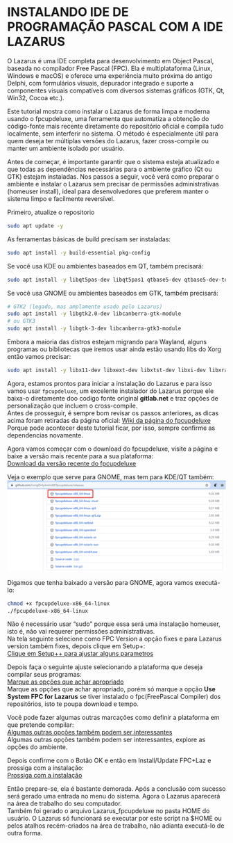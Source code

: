 # INSTALANDO IDE DE PROGRAMAÇÃO PASCAL COM A IDE LAZARUS
O Lazarus é uma IDE completa para desenvolvimento em Object Pascal, baseada no compilador Free Pascal (FPC).
Ela é multiplataforma (Linux, Windows e macOS) e oferece uma experiência muito próxima do antigo Delphi, com formulários visuais, depurador integrado e suporte a componentes visuais compatíveis com diversos sistemas gráficos (GTK, Qt, Win32, Cocoa etc.).   

Este tutorial mostra como instalar o Lazarus de forma limpa e moderna usando o fpcupdeluxe, uma ferramenta que automatiza a obtenção do código-fonte mais recente diretamente do repositório oficial e compila tudo localmente, sem interferir no sistema. O método é especialmente útil para quem deseja ter múltiplas versões do Lazarus, fazer cross-compile ou manter um ambiente isolado por usuário.   

Antes de começar, é importante garantir que o sistema esteja atualizado e que todas as dependências necessárias para o ambiente gráfico (Qt ou GTK) estejam instaladas. Nos passos a seguir, você verá como preparar o ambiente e instalar o Lazarus sem precisar de permissões administrativas (homeuser install), ideal para desenvolvedores que preferem manter o sistema limpo e facilmente reversível.   

Primeiro, atualize o repositorio
```bash
sudo apt update -y
```

As ferramentas básicas de build precisam ser instaladas:
```bash
sudo apt install -y build-essential pkg-config
```

Se você usa KDE ou ambientes baseados em QT, também precisará:
```bash
sudo apt install -y libqt5pas-dev libqt5pas1 qtbase5-dev qtbase5-dev-tools libqt5x11extras5-dev
```

Se você usa GNOME ou ambientes baseados em GTK, também precisará:
```bash
# GTK2 (legado, mas amplamente usado pelo Lazarus)
sudo apt install -y libgtk2.0-dev libcanberra-gtk-module 
# ou GTK3
sudo apt install -y libgtk-3-dev libcanberra-gtk3-module
```

Embora a maioria das distros estejam migrando para Wayland, alguns programas ou bibliotecas que iremos usar ainda estão usando libs do Xorg então vamos precisar:  
```bash
sudo apt install -y libx11-dev libxext-dev libxtst-dev libxi-dev libxrandr-dev libxinerama-dev libxrender-dev libxt-dev
```
Agora, estamos prontos para iniciar a instalação do Lazarus e para isso vamos usar `fpcupdeluxe`, um excelente instalador do Lazarus porque ele baixa-o diretamente doo codigo fonte original **gitlab.net** e traz opções de personalização que incluem o cross-compile.  
Antes de prosseguir, é sempre bom revisar os passos anteriores, as dicas acima foram retiradas da página oficial:
[Wiki da página do fpcupdeluxe](https://wiki.lazarus.freepascal.org/fpcupdeluxe)  
Porque pode acontecer deste tutorial ficar, por isso, sempre confirme as dependencias novamente.

Agora vamos começar com o download do fpcupdeluxe, visite a página e baixe a versão mais recente para a sua plataforma:  
[Download da versão recente do fpcupdeluxe](https://github.com/newpascal/fpcupdeluxe/releases/latest)  

Veja o exemplo que serve para GNOME, mas tem para KDE/QT também:  
![Baixando o fpcupdeluxe](../img/instalacao_linux_fpcupdeluge1.png)

Digamos que tenha baixado a versão para GNOME, agora vamos executá-lo:  
```bash
chmod +x fpcupdeluxe-x86_64-linux
./fpcupdeluxe-x86_64-linux
```
Não é necessário usar “sudo” porque essa será uma instalação homeuser, isto é, não vai requerer permissões administrativas.  
Na tela seguinte selecione como FPC Version a opção fixes e para Lazarus version também fixes, depois clique em Setup+:  
[Clique em Setup++ para ajustar alguns parametros](../img/instalacao_linux_fpcupdeluge2.png)  

Depois faça o seguinte ajuste selecionando a plataforma que deseja compilar seus programas:  
[Marque as opções que achar apropriado](../img/instalacao_linux_instalador1.png)    
Marque as opções que achar apropriado, porém só marque a opção **Use System FPC for Lazarus** se tiver instalado o fpc(FreePascal Compiler) dos repositórios, isto te poupa download e tempo.  

Você pode fazer algumas outras marcações como definir a plataforma em que pretende compilar:  
[Algumas outras opções também podem ser interessantes](../img/instalacao_linux_fpcupdeluge3.png)    
Algumas outras opções também podem ser interessantes, explore as opções do ambiente.  

Depois confirme com o Botão OK e então em Install/Update FPC+Laz e prossiga com a instalação:  
[Prossiga com a instalação](instalacao_linux_fpcupdeluge4.png)  

Então prepare-se, ela é bastante demorada. Após a conclusão com sucesso será gerado uma entrada no menu do sistema. Agora o Lazarus aparecerá na área de trabalho do seu computador.  
Também foi gerado o arquivo Lazarus_fpcupdeluxe no pasta HOME do usuário. O Lazarus só funcionará se executar por este script na $HOME ou pelos atalhos recém-criados na área de trabalho, não adianta executá-lo de outra forma.  






